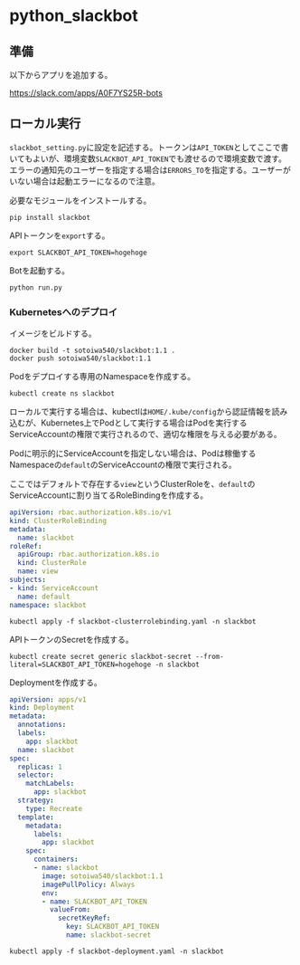 # python_slackbot

## 準備

以下からアプリを追加する。

https://slack.com/apps/A0F7YS25R-bots

## ローカル実行

`slackbot_setting.py`に設定を記述する。トークンは`API_TOKEN`としてここで書いてもよいが、環境変数`SLACKBOT_API_TOKEN`でも渡せるので環境変数で渡す。
エラーの通知先のユーザーを指定する場合は`ERRORS_TO`を指定する。ユーザーがいない場合は起動エラーになるので注意。

必要なモジュールをインストールする。

```shell
pip install slackbot
```

APIトークンを`export`する。

```
export SLACKBOT_API_TOKEN=hogehoge
```

Botを起動する。

```shell
python run.py
```

### Kubernetesへのデプロイ

イメージをビルドする。

```shell
docker build -t sotoiwa540/slackbot:1.1 .
docker push sotoiwa540/slackbot:1.1
```

Podをデプロイする専用のNamespaceを作成する。

```shell
kubectl create ns slackbot
```

ローカルで実行する場合は、kubectlは`HOME/.kube/config`から認証情報を読み込むが、Kubernetes上でPodとして実行する場合はPodを実行するServiceAccountの権限で実行されるので、適切な権限を与える必要がある。

Podに明示的にServiceAccountを指定しない場合は、Podは稼働するNamespaceの`default`のServiceAccountの権限で実行される。

ここではデフォルトで存在する`view`というClusterRoleを、`default`のServiceAccountに割り当てるRoleBindingを作成する。

```yaml
apiVersion: rbac.authorization.k8s.io/v1
kind: ClusterRoleBinding
metadata:
  name: slackbot
roleRef:
  apiGroup: rbac.authorization.k8s.io
  kind: ClusterRole
  name: view
subjects:
- kind: ServiceAccount
  name: default
namespace: slackbot
```

```shell
kubectl apply -f slackbot-clusterrolebinding.yaml -n slackbot
```

APIトークンのSecretを作成する。

```shell
kubectl create secret generic slackbot-secret --from-literal=SLACKBOT_API_TOKEN=hogehoge -n slackbot
```

Deploymentを作成する。

```yaml
apiVersion: apps/v1
kind: Deployment
metadata:
  annotations:
  labels:
    app: slackbot
  name: slackbot
spec:
  replicas: 1
  selector:
    matchLabels:
      app: slackbot
  strategy:
    type: Recreate
  template:
    metadata:
      labels:
        app: slackbot
    spec:
      containers:
      - name: slackbot
        image: sotoiwa540/slackbot:1.1
        imagePullPolicy: Always
        env:
        - name: SLACKBOT_API_TOKEN
          valueFrom:
            secretKeyRef:
              key: SLACKBOT_API_TOKEN
              name: slackbot-secret
```

```shell
kubectl apply -f slackbot-deployment.yaml -n slackbot
```
